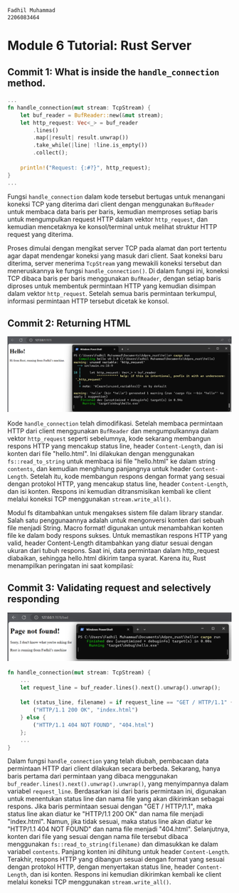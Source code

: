 ```
Fadhil Muhammad
2206083464
```
# Module 6 Tutorial: Rust Server

## Commit 1: What is inside the `handle_connection` method.
```rust
...
fn handle_connection(mut stream: TcpStream) { 
    let buf_reader = BufReader::new(&mut stream); 
    let http_request: Vec<_> = buf_reader 
        .lines() 
        .map(|result| result.unwrap()) 
        .take_while(|line| !line.is_empty()) 
        .collect(); 
 
    println!("Request: {:#?}", http_request); 
} 
...
```

Fungsi `handle_connection` dalam kode tersebut bertugas untuk menangani koneksi TCP yang diterima dari client dengan menggunakan `BufReader` untuk membaca data baris per baris, kemudian memproses setiap baris untuk mengumpulkan request HTTP dalam vektor `http_request`, dan kemudian mencetaknya ke konsol/terminal untuk melihat struktur HTTP request yang diterima.

Proses dimulai dengan mengikat server TCP pada alamat dan port tertentu agar dapat mendengar koneksi yang masuk dari client. Saat koneksi baru diterima, server menerima `TcpStream` yang mewakili koneksi tersebut dan meneruskannya ke fungsi `handle_connection()`. Di dalam fungsi ini, koneksi TCP dibaca baris per baris menggunakan `BufReader`, dengan setiap baris diproses untuk membentuk permintaan HTTP yang kemudian disimpan dalam vektor `http_request`. Setelah semua baris permintaan terkumpul, informasi permintaan HTTP tersebut dicetak ke konsol.

## Commit 2: Returning HTML

![Commit 2 screen capture](assets/images/Commit2.png) 

Kode `handle_connection` telah dimodifikasi. Setelah membaca permintaan HTTP dari client menggunakan `BufReader` dan mengumpulkannya dalam vektor `http_request` seperti sebelumnya, kode sekarang membangun respons HTTP yang mencakup status line, header `Content-Length`, dan isi konten dari file "hello.html". Ini dilakukan dengan menggunakan `fs::read_to_string` untuk membaca isi file "hello.html" ke dalam string `contents`, dan kemudian menghitung panjangnya untuk header `Content-Length`. Setelah itu, kode membangun respons dengan format yang sesuai dengan protokol HTTP, yang mencakup status line, header `Content-Length`, dan isi konten. Respons ini kemudian ditransmisikan kembali ke client melalui koneksi TCP menggunakan `stream.write_all()`. 

Modul fs ditambahkan untuk mengakses sistem file dalam library standar. Salah satu penggunaannya adalah untuk mengonversi konten dari sebuah file menjadi String. Macro format! digunakan untuk menambahkan konten file ke dalam body respons sukses. Untuk memastikan respons HTTP yang valid, header Content-Length ditambahkan yang diatur sesuai dengan ukuran dari tubuh respons. Saat ini, data permintaan dalam http_request diabaikan, sehingga hello.html dikirim tanpa syarat. Karena itu, Rust menampilkan peringatan ini saat kompilasi:

## Commit 3: Validating request and selectively responding
![Commit 3 screen capture](assets/images/Commit3.png)

```rust
fn handle_connection(mut stream: TcpStream) { 
    ...
    let request_line = buf_reader.lines().next().unwrap().unwrap();
 
    let (status_line, filename) = if request_line == "GET / HTTP/1.1" {
        ("HTTP/1.1 200 OK", "index.html")
    } else {
        ("HTTP/1.1 404 NOT FOUND", "404.html")
    };
    ...
}
```
Dalam fungsi `handle_connection` yang telah diubah, pembacaan data permintaan HTTP dari client dilakukan secara berbeda. Sekarang, hanya baris pertama dari permintaan yang dibaca menggunakan `buf_reader.lines().next().unwrap().unwrap()`, yang menyimpannya dalam variabel `request_line`. Berdasarkan isi dari baris permintaan ini, digunakan untuk menentukan status line dan nama file yang akan dikirimkan sebagai respons. Jika baris permintaan sesuai dengan "GET / HTTP/1.1", maka status line akan diatur ke "HTTP/1.1 200 OK" dan nama file menjadi "index.html". Namun, jika tidak sesuai, maka status line akan diatur ke "HTTP/1.1 404 NOT FOUND" dan nama file menjadi "404.html". Selanjutnya, konten dari file yang sesuai dengan nama file tersebut dibaca menggunakan `fs::read_to_string(filename)` dan dimasukkan ke dalam variabel `contents`. Panjang konten ini dihitung untuk header `Content-Length`. Terakhir, respons HTTP yang dibangun sesuai dengan format yang sesuai dengan protokol HTTP, dengan menyertakan status line, header `Content-Length`, dan isi konten. Respons ini kemudian dikirimkan kembali ke client melalui koneksi TCP menggunakan `stream.write_all()`.